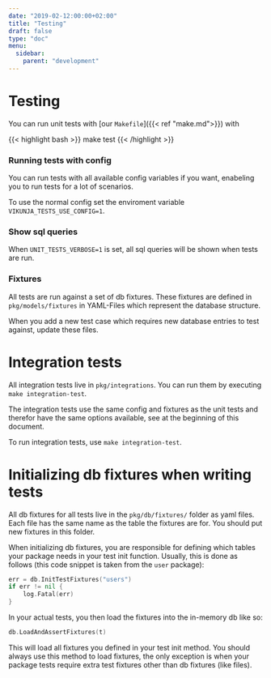 ```yaml
---
date: "2019-02-12:00:00+02:00"
title: "Testing"
draft: false
type: "doc"
menu:
  sidebar:
    parent: "development"
---
```


# Testing

You can run unit tests with [our `Makefile`]({{< ref "make.md">}}) with

{{< highlight bash >}}
make test
{{< /highlight >}}

### Running tests with config

You can run tests with all available config variables if you want, enabeling you to run tests for a lot of scenarios.

To use the normal config set the enviroment variable `VIKUNJA_TESTS_USE_CONFIG=1`.

### Show sql queries

When `UNIT_TESTS_VERBOSE=1` is set, all sql queries will be shown when tests are run.

### Fixtures

All tests are run against a set of db fixtures.
These fixtures are defined in `pkg/models/fixtures` in YAML-Files which represent the database structure.

When you add a new test case which requires new database entries to test against, update these files.

# Integration tests

All integration tests live in `pkg/integrations`.
You can run them by executing `make integration-test`.

The integration tests use the same config and fixtures as the unit tests and therefor have the same options available,
see at the beginning of this document.

To run integration tests, use `make integration-test`.

# Initializing db fixtures when writing tests

All db fixtures for all tests live in the `pkg/db/fixtures/` folder as yaml files.
Each file has the same name as the table the fixtures are for.
You should put new fixtures in this folder.

When initializing db fixtures, you are responsible for defining which tables your package needs in your test init function.
Usually, this is done as follows (this code snippet is taken from the `user` package):

```go
err = db.InitTestFixtures("users")
if err != nil {
	log.Fatal(err)
}
```

In your actual tests, you then load the fixtures into the in-memory db like so:

```go
db.LoadAndAssertFixtures(t)
```

This will load all fixtures you defined in your test init method.
You should always use this method to load fixtures, the only exception is when your package tests require extra test 
fixtures other than db fixtures (like files).
